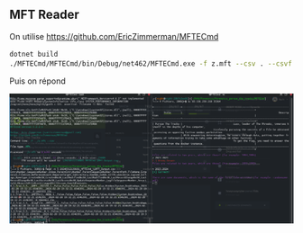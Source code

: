 ## MFT Reader

On utilise https://github.com/EricZimmerman/MFTECmd

```bash
dotnet build
./MFTECmd/MFTECmd/bin/Debug/net462/MFTECmd.exe -f z.mft --csv . --csvf "z.csv"
```

Puis on répond

![solve](./solve.png)
